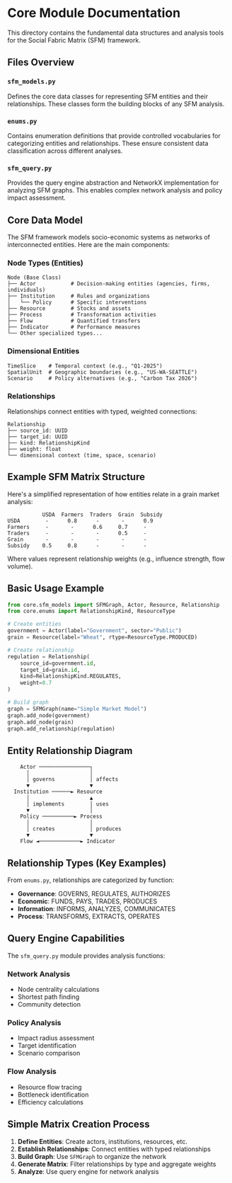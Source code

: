 # Core Module Documentation

This directory contains the fundamental data structures and analysis tools for the Social Fabric Matrix (SFM) framework.

## Files Overview

### `sfm_models.py`
Defines the core data classes for representing SFM entities and their relationships. These classes form the building blocks of any SFM analysis.

### `enums.py`
Contains enumeration definitions that provide controlled vocabularies for categorizing entities and relationships. These ensure consistent data classification across different analyses.

### `sfm_query.py`
Provides the query engine abstraction and NetworkX implementation for analyzing SFM graphs. This enables complex network analysis and policy impact assessment.

## Core Data Model

The SFM framework models socio-economic systems as networks of interconnected entities. Here are the main components:

### Node Types (Entities)

```
Node (Base Class)
├── Actor           # Decision-making entities (agencies, firms, individuals)
├── Institution     # Rules and organizations
│   └── Policy      # Specific interventions
├── Resource        # Stocks and assets
├── Process         # Transformation activities
├── Flow            # Quantified transfers
├── Indicator       # Performance measures
└── Other specialized types...
```

### Dimensional Entities

```
TimeSlice    # Temporal context (e.g., "Q1-2025")
SpatialUnit  # Geographic boundaries (e.g., "US-WA-SEATTLE")
Scenario     # Policy alternatives (e.g., "Carbon Tax 2026")
```

### Relationships

Relationships connect entities with typed, weighted connections:

```
Relationship
├── source_id: UUID
├── target_id: UUID
├── kind: RelationshipKind
├── weight: float
└── dimensional context (time, space, scenario)
```

## Example SFM Matrix Structure

Here's a simplified representation of how entities relate in a grain market analysis:

```
           USDA  Farmers  Traders  Grain  Subsidy
USDA        -      0.8      -       -      0.9
Farmers     -       -      0.6     0.7     -
Traders     -       -       -      0.5     -
Grain       -       -       -       -      -
Subsidy    0.5     0.8      -       -      -
```

Where values represent relationship weights (e.g., influence strength, flow volume).

## Basic Usage Example

```python
from core.sfm_models import SFMGraph, Actor, Resource, Relationship
from core.enums import RelationshipKind, ResourceType

# Create entities
government = Actor(label="Government", sector="Public")
grain = Resource(label="Wheat", rtype=ResourceType.PRODUCED)

# Create relationship
regulation = Relationship(
    source_id=government.id,
    target_id=grain.id,
    kind=RelationshipKind.REGULATES,
    weight=0.7
)

# Build graph
graph = SFMGraph(name="Simple Market Model")
graph.add_node(government)
graph.add_node(grain)
graph.add_relationship(regulation)
```

## Entity Relationship Diagram

```
    Actor ────────────────┐
      │                   │
      │ governs           │ affects
      ▼                   ▼
  Institution ──────► Resource
      │                   ▲
      │ implements        │ uses
      ▼                   │
    Policy ──────────► Process
      │                   │
      │ creates           │ produces
      ▼                   ▼
    Flow ◄─────────────► Indicator
```

## Relationship Types (Key Examples)

From `enums.py`, relationships are categorized by function:

- **Governance**: GOVERNS, REGULATES, AUTHORIZES
- **Economic**: FUNDS, PAYS, TRADES, PRODUCES
- **Information**: INFORMS, ANALYZES, COMMUNICATES
- **Process**: TRANSFORMS, EXTRACTS, OPERATES

## Query Engine Capabilities

The `sfm_query.py` module provides analysis functions:

### Network Analysis
- Node centrality calculations
- Shortest path finding
- Community detection

### Policy Analysis
- Impact radius assessment
- Target identification
- Scenario comparison

### Flow Analysis
- Resource flow tracing
- Bottleneck identification
- Efficiency calculations

## Simple Matrix Creation Process

1. **Define Entities**: Create actors, institutions, resources, etc.
2. **Establish Relationships**: Connect entities with typed relationships
3. **Build Graph**: Use `SFMGraph` to organize the network
4. **Generate Matrix**: Filter relationships by type and aggregate weights
5. **Analyze**: Use query engine for network analysis
